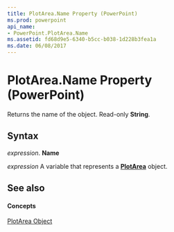 ```yaml
---
title: PlotArea.Name Property (PowerPoint)
ms.prod: powerpoint
api_name:
- PowerPoint.PlotArea.Name
ms.assetid: fd68d9e5-6340-b5cc-b038-1d228b3fea1a
ms.date: 06/08/2017
---
```



# PlotArea.Name Property (PowerPoint)

Returns the name of the object. Read-only  **String**.


## Syntax

 _expression_. **Name**

 _expression_ A variable that represents a **[PlotArea](PowerPoint.PlotArea.md)** object.


## See also


#### Concepts


[PlotArea Object](PowerPoint.PlotArea.md)

